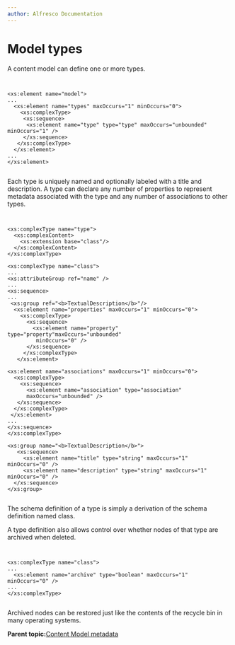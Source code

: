 ```yaml
---
author: Alfresco Documentation
---
```


# Model types

A content model can define one or more types.

```

        
<xs:element name="model">
...
  <xs:element name="types" maxOccurs="1" minOccurs="0">
    <xs:complexType>
     <xs:sequence>
      <xs:element name="type" type="type" maxOccurs="unbounded" minOccurs="1" />
     </xs:sequence>
   </xs:complexType>
  </xs:element>
...
</xs:element>


```

Each type is uniquely named and optionally labeled with a title and description. A type can declare any number of properties to represent metadata associated with the type and any number of associations to other types.

```

        
<xs:complexType name="type">
  <xs:complexContent>
    <xs:extension base="class"/>
  </xs:complexContent>
</xs:complexType>

<xs:complexType name="class">
...
<xs:attributeGroup ref="name" />
...
<xs:sequence>
...
 <xs:group ref="<b>TextualDescription</b>"/>
  <xs:element name="properties" maxOccurs="1" minOccurs="0">
    <xs:complexType>
      <xs:sequence>
        <xs:element name="property" type="property"maxOccurs="unbounded"
         minOccurs="0" />
      </xs:sequence>
     </xs:complexType>
   </xs:element>

<xs:element name="associations" maxOccurs="1" minOccurs="0">
  <xs:complexType>
    <xs:sequence>
      <xs:element name="association" type="association"
      maxOccurs="unbounded" />
   </xs:sequence>
  </xs:complexType>
 </xs:element>
...
</xs:sequence>
</xs:complexType>

<xs:group name="<b>TextualDescription</b>">
   <xs:sequence>
     <xs:element name="title" type="string" maxOccurs="1" minOccurs="0" />
     <xs:element name="description" type="string" maxOccurs="1" minOccurs="0" />
  </xs:sequence>
</xs:group>


```

The schema definition of a type is simply a derivation of the schema definition named class.

A type definition also allows control over whether nodes of that type are archived when deleted.

```

        
<xs:complexType name="class">
...
  <xs:element name="archive" type="boolean" maxOccurs="1" minOccurs="0" />
...
</xs:complexType>


```

Archived nodes can be restored just like the contents of the recycle bin in many operating systems.

**Parent topic:**[Content Model metadata](../concepts/metadata-model-define.md)

